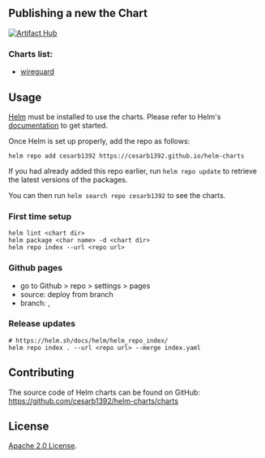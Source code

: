 ## Publishing a new the Chart

[![Artifact Hub](https://img.shields.io/endpoint?url=https://artifacthub.io/badge/repository/wireguard-bananas)](https://artifacthub.io/packages/search?repo=wireguard-bananas)

### Charts list:
- [wireguard](https://github.com/cesarb1392/helm_charts/tree/main/charts/wireguard)

## Usage

[Helm](https://helm.sh) must be installed to use the charts.
Please refer to Helm's [documentation](https://helm.sh/docs/) to get started.

Once Helm is set up properly, add the repo as follows:

```console
helm repo add cesarb1392 https://cesarb1392.github.io/helm-charts
```

If you had already added this repo earlier, run `helm repo update` to retrieve the latest versions of the packages.

You can then run `helm search repo cesarb1392` to see the charts.



### First time setup
```shell
helm lint <chart dir>
helm package <char name> -d <chart dir>
helm repo index --url <repo url>
```

### Github pages
- go to Github > repo > settings > pages
- source: deploy from branch
- branch: <target branch>, </root>

### Release updates
```shell
# https://helm.sh/docs/helm/helm_repo_index/
helm repo index . --url <repo url> --merge index.yaml
```


## Contributing

The source code of Helm charts can be found on GitHub: https://github.com/cesarb1392/helm-charts/charts

## License

<!-- Keep full URL links to repo files because this README syncs from main to gh-pages.  -->
[Apache 2.0 License](https://github.com/cesarb1392/helm-charts/blob/main/LICENSE).